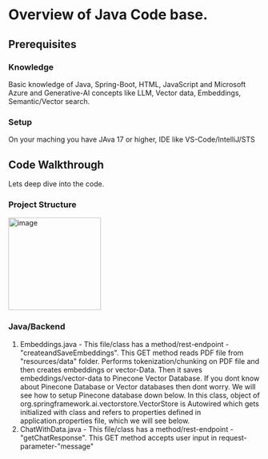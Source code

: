 # Overview of Java Code base.

## Prerequisites
### Knowledge
Basic knowledge of Java, Spring-Boot, HTML, JavaScript and Microsoft Azure and Generative-AI concepts like LLM, Vector data, Embeddings, Semantic/Vector search.
### Setup
On your maching you have JAva 17 or higher, IDE like VS-Code/IntelliJ/STS

## Code Walkthrough
Lets deep dive into the code.  
### Project Structure
<img width="185" alt="image" src="https://github.com/meetrais/Azure-AI-Search-OpenAI/assets/17907862/873a7202-6cb4-4c4d-8502-d8e99c6f0b4b">

### Java/Backend  
1. Embeddings.java - This file/class has a method/rest-endpoint - "createandSaveEmbeddings". This GET method reads PDF file from "resources/data" folder. Performs tokenization/chunking on PDF file and then creates embeddings or vector-Data. Then it saves embeddings/vector-data to Pinecone Vector Database. If you dont know about Pinecone Database or Vector databases then dont worry. We will see how to setup Pinecone database down below. In this class, object of org.springframework.ai.vectorstore.VectorStore is Autowired which gets initialized with class and refers to properties defined in application.properties file, which we will see below.  
2. ChatWithData.java - This file/class has a method/rest-endpoint - "getChatResponse". This GET method accepts user input in request-parameter-"message"
